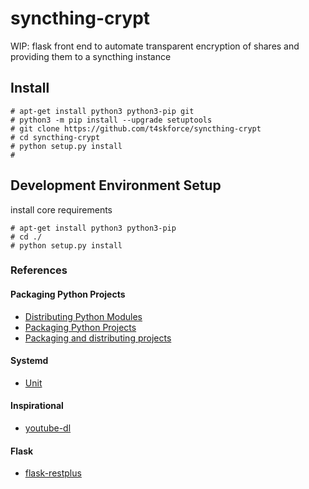 # syncthing-crypt
WIP: flask front end to automate transparent encryption of shares and providing them to a syncthing instance

## Install
```
# apt-get install python3 python3-pip git
# python3 -m pip install --upgrade setuptools
# git clone https://github.com/t4skforce/syncthing-crypt
# cd syncthing-crypt
# python setup.py install
#
```

## Development Environment Setup
install core requirements
```
# apt-get install python3 python3-pip
# cd ./
# python setup.py install
```

### References
#### Packaging Python Projects
* [Distributing Python Modules](https://docs.python.org/3.7/distributing/index.html)
* [Packaging Python Projects](https://packaging.python.org/tutorials/packaging-projects/)
* [Packaging and distributing projects](https://packaging.python.org/guides/distributing-packages-using-setuptools/#distributing-packages)
#### Systemd
* [Unit](https://www.freedesktop.org/software/systemd/man/systemd.unit.html)
#### Inspirational
* [youtube-dl](https://github.com/rg3/youtube-dl)
#### Flask
* [flask-restplus](https://github.com/noirbizarre/flask-restplus)
